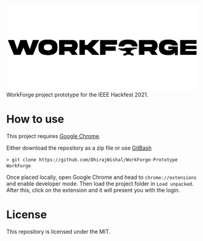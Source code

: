 <img src="https://github.com/DhirajWishal/WorkForge-Prototype/blob/main/Logo%20-4%20workforge.png" />
WorkForge project prototype for the IEEE Hackfest 2021.

# How to use 
This project requires [Google Chrome](https://www.google.com/chrome/).

Either download the repository as a zip file or use [GitBash](https://git-scm.com/)
```
> git clone https://github.com/DhirajWishal/WorkForge-Prototype WorkForge
```

Once placed locally, open Google Chrome and head to `chrome://extensions` and enable developer mode. Then load the project folder in `Load unpacked`. After this, click on the extension and it will present you with the login.

# License
This repository is licensed under the MIT.
